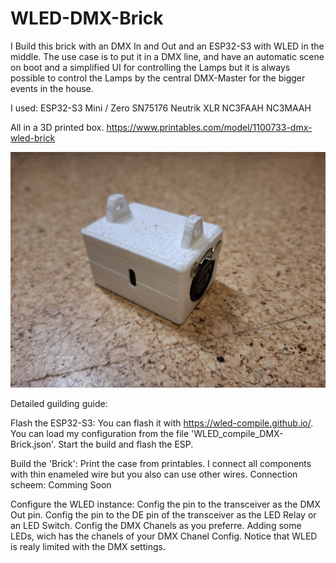 # WLED-DMX-Brick
I Build this brick with an DMX In and Out and an ESP32-S3 with WLED in the middle.
The use case is to put it in a DMX line, and have an automatic scene on boot and a simplified UI for controlling the Lamps but it is always possible to control the Lamps by the central DMX-Master for the bigger events in the house.

I used:
ESP32-S3 Mini / Zero
SN75176
Neutrik XLR 
NC3FAAH
NC3MAAH

All in a 3D printed box. https://www.printables.com/model/1100733-dmx-wled-brick

![alt text](/Images/20241207_210559.jpg)

Detailed guilding guide:

Flash the ESP32-S3:
You can flash it with https://wled-compile.github.io/.
You can load my configuration from the file 'WLED_compile_DMX-Brick.json'.
Start the build and flash the ESP.

Build the 'Brick':
Print the case from printables.
I connect all components with thin enameled wire but you also can use other wires.
Connection scheem:
Comming Soon

Configure the WLED instance:
Config the pin to the transceiver as the DMX Out pin.
Config the pin to the DE pin of the transceiver as the LED Relay or an LED Switch.
Config the DMX Chanels as you preferre.
Adding some LEDs, wich has the chanels of your DMX Chanel Config.
Notice that WLED is realy limited with the DMX settings.
